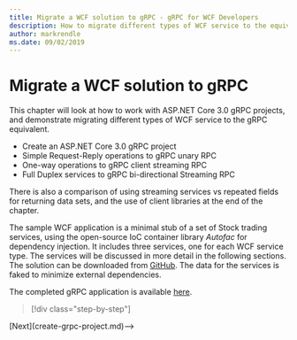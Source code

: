 ```yaml
---
title: Migrate a WCF solution to gRPC - gRPC for WCF Developers
description: How to migrate different types of WCF service to the equivalent in gRPC
author: markrendle
ms.date: 09/02/2019
---
```


# Migrate a WCF solution to gRPC

This chapter will look at how to work with ASP.NET Core 3.0 gRPC projects, and demonstrate migrating different types of WCF service to the gRPC equivalent.

- Create an ASP.NET Core 3.0 gRPC project
- Simple Request-Reply operations to gRPC unary RPC
- One-way operations to gRPC client streaming RPC
- Full Duplex services to gRPC bi-directional Streaming RPC

There is also a comparison of using streaming services vs repeated fields for returning data sets, and the use of client libraries at the end of the chapter.

The sample WCF application is a minimal stub of a set of Stock trading services, using the open-source IoC container library *Autofac* for dependency injection. It includes three services, one for each WCF service type. The services will be discussed in more detail in the following sections. The solution can be downloaded from [GitHub](https://github.com/somewhere/TraderSysWCF). The data for the services is faked to minimize external dependencies.

The completed gRPC application is available [here](https://github.com/somewhere/TraderSysGRPC).

>[!div class="step-by-step"]
<!-->[Next](create-grpc-project.md)-->
